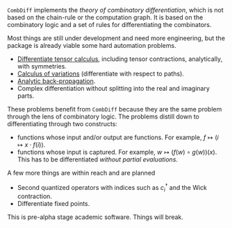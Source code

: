 
`CombDiff` implements the *theory of combinatory differentiation*, which is not
based on the chain-rule or the computation graph. It is based on the
combinatory logic and a set of rules for differentiating the combinators.

Most things are still under development and need more engineering, but the
package is already viable some hard automation problems.

- [Differentiate tensor calculus](@ref "Tensor Calculus"), including tensor contractions, analytically, with symmetries.
- [Calculus of variations](@ref "Calculus of Variations") (differentiate with respect to paths).
- [Analytic back-propagation](@ref "Analytic Backpropagation"). 
- Complex differentiation without splitting into the real and imaginary parts.

These problems benefit from `CombDiff` because they are the same problem
through the lens of combinatory logic.  The problems distill down to
differentiating through two constructs:

- functions whose input and/or output are functions. For example, $f \mapsto (i \mapsto x \cdot f(i))$.
- functions whose input is captured. For example, $w \mapsto (f(w) \circ
  g(w))(x)$. This has to be differentiated *without partial evaluations*.

A few more things are within reach and are planned 

- Second quantized operators with indices such as $c_i^{\dagger}$ and the Wick contraction.
- Differentiate fixed points.

This is pre-alpha stage academic software. Things will break.
